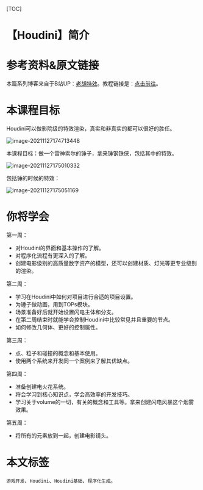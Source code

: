 [TOC]

# 【Houdini】简介

# 参考资料&原文链接

本篇系列博客来自于B站UP：[老胡特效](https://space.bilibili.com/324928136)。教程链接是：[点击前往](https://www.bilibili.com/video/BV1Hi4y187Ww)。

# 本课程目标

Houdini可以做影院级的特效渲染，真实和非真实的都可以很好的胜任。

![image-20211127174713448](https://sin998-blog-image.oss-cn-beijing.aliyuncs.com/images/202111271747890.png)

本课程目标：做一个雷神索尔的锤子，拿来锤钢铁侠，包括其中的特效。

![image-20211127175010332](https://sin998-blog-image.oss-cn-beijing.aliyuncs.com/images/202111271750195.png)

包括锤的时候的特效：

![image-20211127175051169](https://sin998-blog-image.oss-cn-beijing.aliyuncs.com/images/202111271750519.png)

# 你将学会

第一周：

- 对Houdini的界面和基本操作的了解。
- 对程序化流程有更深入的了解。
- 创建电影级别的高质量数字资产的模型，还可以创建材质、灯光等更专业级别的渲染。

第二周：

- 学习在Houdini中如何对项目进行合适的项目设置。
- 为锤子做动画，用到TOPs模块。
- 场景准备好后就开始设置闪电主体和分支。
- 在第二周结束时就能学会控制Houdini中比较常见并且重要的节点。
- 如何修改几何体、更好的控制属性。

第三周：

- 点、粒子和碰撞的概念和基本使用。
- 使用两个系统来开发同一个案例来了解其优缺点。

第四周：

- 准备创建电火花系统。
- 将会学习到核心知识点，学会高效率的开发技巧。
- 学习关于volume的一切，有关的概念和工具等。拿来创建闪电风暴这个烟雾效果。

第五周：

- 将所有的元素放到一起，创建电影镜头。

# 本文标签

`游戏开发`、`Houdini`、`Houdini基础`、`程序化生成`。
